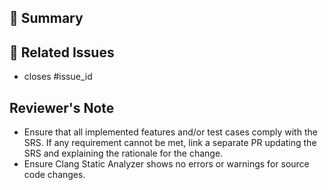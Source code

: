## 📝 Summary


## 🎯 Related Issues

- closes #issue_id

## Reviewer's Note

- Ensure that all implemented features and/or test cases comply with the SRS. If any requirement cannot be met, link a separate PR updating the SRS and explaining the rationale for the change.
- Ensure Clang Static Analyzer shows no errors or warnings for source code changes.
